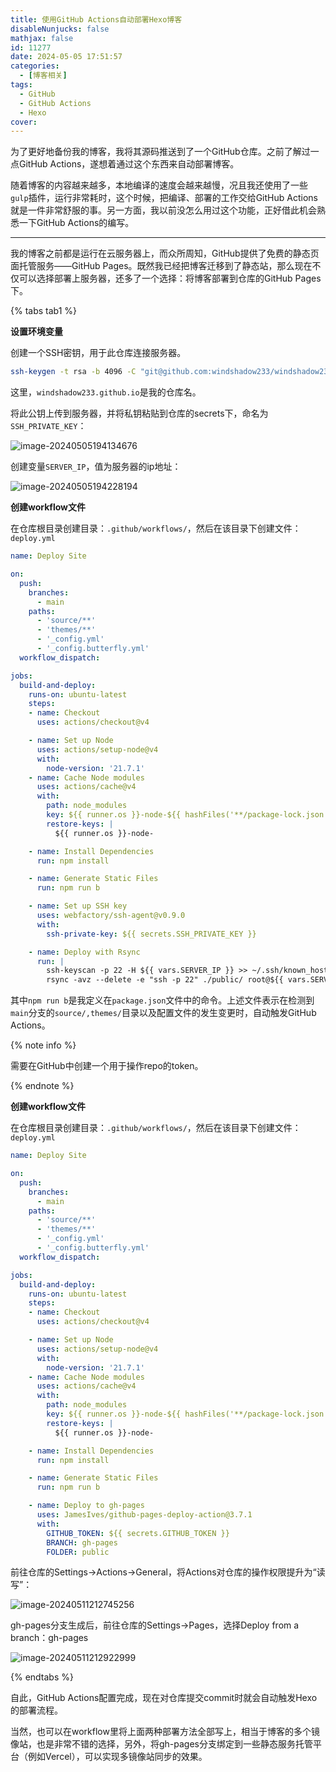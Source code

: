 ```yaml
---
title: 使用GitHub Actions自动部署Hexo博客
disableNunjucks: false
mathjax: false
id: 11277
date: 2024-05-05 17:51:57
categories:
  - [博客相关]
tags:
  - GitHub
  - GitHub Actions
  - Hexo
cover:
---
```


为了更好地备份我的博客，我将其源码推送到了一个GitHub仓库。之前了解过一点GitHub Actions，遂想着通过这个东西来自动部署博客。

随着博客的内容越来越多，本地编译的速度会越来越慢，况且我还使用了一些`gulp`插件，运行非常耗时，这个时候，把编译、部署的工作交给GitHub Actions就是一件非常舒服的事。另一方面，我以前没怎么用过这个功能，正好借此机会熟悉一下GitHub Actions的编写。

---

我的博客之前都是运行在云服务器上，而众所周知，GitHub提供了免费的静态页面托管服务——GitHub Pages。既然我已经把博客迁移到了静态站，那么现在不仅可以选择部署上服务器，还多了一个选择：将博客部署到仓库的GitHub Pages下。

{% tabs tab1 %}

<!-- tab 部署到云服务器 -->

**设置环境变量**

创建一个SSH密钥，用于此仓库连接服务器。

```bash
ssh-keygen -t rsa -b 4096 -C "git@github.com:windshadow233/windshadow233.github.io.git"
```

这里，`windshadow233.github.io`是我的仓库名。

将此公钥上传到服务器，并将私钥粘贴到仓库的secrets下，命名为`SSH_PRIVATE_KEY`：

![image-20240505194134676](https://fastly.jsdelivr.net/gh/windshadow233/BlogStorage@files/png/5ad4b9aae071cf3ea297ddc88713fd76.png)

创建变量`SERVER_IP`，值为服务器的ip地址：

![image-20240505194228194](https://fastly.jsdelivr.net/gh/windshadow233/BlogStorage@files/png/3f3d7454c0b67a312900b0610169c95c.png)

**创建workflow文件**

在仓库根目录创建目录：`.github/workflows/`，然后在该目录下创建文件：`deploy.yml`

```yaml
name: Deploy Site

on:
  push:
    branches:
      - main
    paths:
      - 'source/**'
      - 'themes/**'
      - '_config.yml'
      - '_config.butterfly.yml'
  workflow_dispatch:

jobs:
  build-and-deploy:
    runs-on: ubuntu-latest
    steps:
    - name: Checkout
      uses: actions/checkout@v4

    - name: Set up Node
      uses: actions/setup-node@v4
      with:
        node-version: '21.7.1'
    - name: Cache Node modules
      uses: actions/cache@v4
      with:
        path: node_modules
        key: ${{ runner.os }}-node-${{ hashFiles('**/package-lock.json') }}
        restore-keys: |
          ${{ runner.os }}-node-

    - name: Install Dependencies
      run: npm install

    - name: Generate Static Files
      run: npm run b

    - name: Set up SSH key
      uses: webfactory/ssh-agent@v0.9.0
      with:
        ssh-private-key: ${{ secrets.SSH_PRIVATE_KEY }}

    - name: Deploy with Rsync
      run: |
        ssh-keyscan -p 22 -H ${{ vars.SERVER_IP }} >> ~/.ssh/known_hosts
        rsync -avz --delete -e "ssh -p 22" ./public/ root@${{ vars.SERVER_IP }}:/var/www/blog/
```

其中`npm run b`是我定义在`package.json`文件中的命令。上述文件表示在检测到`main`分支的`source/,themes/`目录以及配置文件的发生变更时，自动触发GitHub Actions。

<!-- endtab -->

<!-- tab 部署到GitHub Pages -->

{% note info %}

需要在GitHub中创建一个用于操作repo的token。

{% endnote %}

**创建workflow文件**

在仓库根目录创建目录：`.github/workflows/`，然后在该目录下创建文件：`deploy.yml`

```yaml
name: Deploy Site

on:
  push:
    branches:
      - main
    paths:
      - 'source/**'
      - 'themes/**'
      - '_config.yml'
      - '_config.butterfly.yml'
  workflow_dispatch:

jobs:
  build-and-deploy:
    runs-on: ubuntu-latest
    steps:
    - name: Checkout
      uses: actions/checkout@v4

    - name: Set up Node
      uses: actions/setup-node@v4
      with:
        node-version: '21.7.1'
    - name: Cache Node modules
      uses: actions/cache@v4
      with:
        path: node_modules
        key: ${{ runner.os }}-node-${{ hashFiles('**/package-lock.json') }}
        restore-keys: |
          ${{ runner.os }}-node-

    - name: Install Dependencies
      run: npm install

    - name: Generate Static Files
      run: npm run b

    - name: Deploy to gh-pages
      uses: JamesIves/github-pages-deploy-action@3.7.1
      with:
        GITHUB_TOKEN: ${{ secrets.GITHUB_TOKEN }}
        BRANCH: gh-pages
        FOLDER: public
```

前往仓库的Settings->Actions->General，将Actions对仓库的操作权限提升为“读写”：

![image-20240511212745256](https://fastly.jsdelivr.net/gh/windshadow233/BlogStorage@files/png/1c8afeb2c1182591a1387f9e8037fe2d.png)

gh-pages分支生成后，前往仓库的Settings->Pages，选择Deploy from a branch：gh-pages

![image-20240511212922999](https://fastly.jsdelivr.net/gh/windshadow233/BlogStorage@files/png/0613199a3fd57618c142deb5d26ae671.png)

<!-- endtab -->

{% endtabs %}

自此，GitHub Actions配置完成，现在对仓库提交commit时就会自动触发Hexo的部署流程。

当然，也可以在workflow里将上面两种部署方法全部写上，相当于博客的多个镜像站，也是非常不错的选择，另外，将gh-pages分支绑定到一些静态服务托管平台（例如Vercel），可以实现多镜像站同步的效果。
